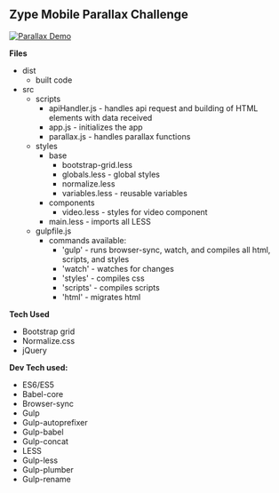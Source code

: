 Zype Mobile Parallax Challenge
------------------------------

[![Parallax Demo](https://i.ytimg.com/vi/o35XMKNX3W0/hqdefault.jpg)](https://www.youtube.com/watch?v=o35XMKNX3W0&feature=youtu.be)


**Files**

 - dist
   - built code
 - src
   - scripts
     - apiHandler.js - handles api request and building of HTML elements with data received
     - app.js - initializes the app
     - parallax.js - handles parallax functions
   - styles
     - base
       - bootstrap-grid.less
       - globals.less - global styles
       - normalize.less
       - variables.less - reusable variables
     - components
       - video.less - styles for video component
     - main.less - imports all LESS
   - gulpfile.js 
     - commands available:
       - 'gulp' - runs browser-sync, watch, and compiles all html, scripts, and styles
       - 'watch' - watches for changes
       - 'styles' - compiles css
       - 'scripts' - compiles scripts
       - 'html' - migrates html
  

**Tech Used**

 - Bootstrap grid
 - Normalize.css
 - jQuery

**Dev Tech used:**

 - ES6/ES5
 - Babel-core
 - Browser-sync
 - Gulp
 - Gulp-autoprefixer
 - Gulp-babel
 - Gulp-concat
 - LESS
 - Gulp-less
 - Gulp-plumber
 - Gulp-rename